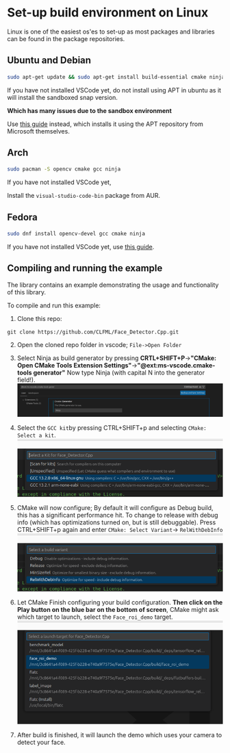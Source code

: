 # Set-up build environment on Linux

Linux is one of the easiest os'es to set-up as most packages and libraries can be found in the package repositories.

## Ubuntu and Debian

```bash
sudo apt-get update && sudo apt-get install build-essential cmake ninja-build libopencv-dev
```

If you have not installed VSCode yet, do not install using APT in ubuntu as it will install the sandboxed snap version.

**Which has many issues due to the sandbox environment**

Use [this guide](https://code.visualstudio.com/docs/setup/linux) instead, which installs it using the APT repository from Microsoft themselves.


## Arch

```bash
sudo pacman -S opencv cmake gcc ninja
```

If you have not installed VSCode yet,

Install the `visual-studio-code-bin` package from AUR.


## Fedora

```bash
sudo dnf install opencv-devel gcc cmake ninja
```

If you have not installed VSCode yet, use [this guide](https://code.visualstudio.com/docs/setup/linux).


## Compiling and running the example
The library contains an example demonstrating the usage and functionality of this library. 

To compile and run this example:

1. Clone this repo:
```
git clone https://github.com/CLFML/Face_Detector.Cpp.git
```

2. Open the cloned repo folder in vscode; `File->Open Folder`

3. Select Ninja as build generator by pressing **CRTL+SHIFT+P**->**"CMake: Open CMake Tools Extension Settings"**->**"@ext:ms-vscode.cmake-tools generator"**
   Now type Ninja (with capital N into the generator field!).
   ![CMake extension tool settings; Generator](img/vscode_cmake_generator.png)

4. Select the `GCC kit`by pressing CTRL+SHIFT+p and selecting `CMake: Select a kit`.
   ![Select a kit, Linux gcc](img/linux_kit.png)
   
5. CMake will now configure; By default it will configure as Debug build, this has a significant performance hit.
   To change to release with debug info (which has optimizations turned on, but is still debuggable). Press CTRL+SHIFT+p again and enter `CMake: Select Variant`-> `RelWithDebInfo`
   ![Variant](img/build_variant.png)
   
6. Let CMake Finish configuring your build configuration. **Then click on the Play button on the blue bar on the bottom of screen**, CMake might ask which target to launch, select the `Face_roi_demo` target.
   ![Launch target](img/launch_target.png)

7. After build is finished, it will launch the demo which uses your camera to detect your face.
